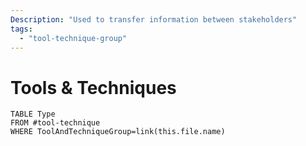 ```yaml
---
Description: "Used to transfer information between stakeholders"
tags:
  - "tool-technique-group"
---
```

# Tools & Techniques
```dataview
TABLE Type
FROM #tool-technique 
WHERE ToolAndTechniqueGroup=link(this.file.name)
```
